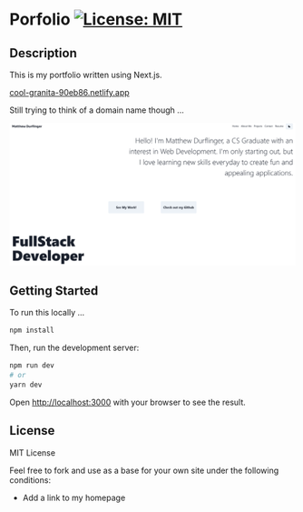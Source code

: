 # Porfolio [![License: MIT](https://img.shields.io/badge/License-MIT-yellow.svg)](https://opensource.org/licenses/MIT)

## Description

This is my portfolio written using Next.js.

[cool-granita-90eb86.netlify.app](cool-granita-90eb86.netlify.app)

Still trying to think of a domain name though ...

![homepage screenshot](./readme-images/homepage.png)

## Getting Started

To run this locally ...

```bash
npm install
```

Then, run the development server:

```bash
npm run dev
# or
yarn dev
```
Open [http://localhost:3000](http://localhost:3000) with your browser to see the result.

## License

MIT License

Feel free to fork and use as a base for your own site under the following conditions:

* Add a link to my homepage

